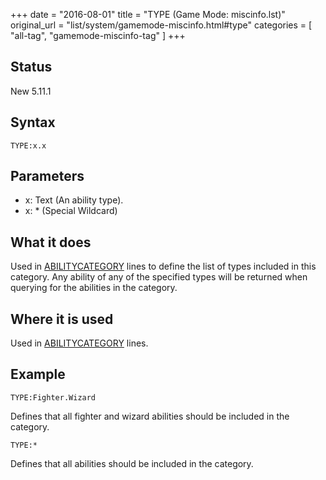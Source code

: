 +++
date = "2016-08-01"
title = "TYPE (Game Mode: miscinfo.lst)"
original_url = "list/system/gamemode-miscinfo.html#type"
categories = [ "all-tag", "gamemode-miscinfo-tag" ]
+++

## Status

New 5.11.1

## Syntax

`TYPE:x.x`

## Parameters

-   x: Text (An ability type).
-   x: \* (Special Wildcard)



What it does
------------

Used in
[ABILITYCATEGORY](/list/system/gamemode-miscinfo/abilitycategory.html)
lines to define the list of types included in this category. Any ability
of any of the specified types will be returned when querying for the
abilities in the category.

Where it is used
----------------

Used in
[ABILITYCATEGORY](/list/system/gamemode-miscinfo/abilitycategory.html)
lines.

Example
-------

`TYPE:Fighter.Wizard`

Defines that all fighter and wizard abilities should be included in the
category.

`TYPE:*`

Defines that all abilities should be included in the category.



